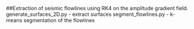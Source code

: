##Extraction of seismic flowlines using RK4 on the amplitude gradient field. 
generate_surfaces_2D.py - extract surfaces
segment_flowlines.py - k-means segmentation of the flowlines
